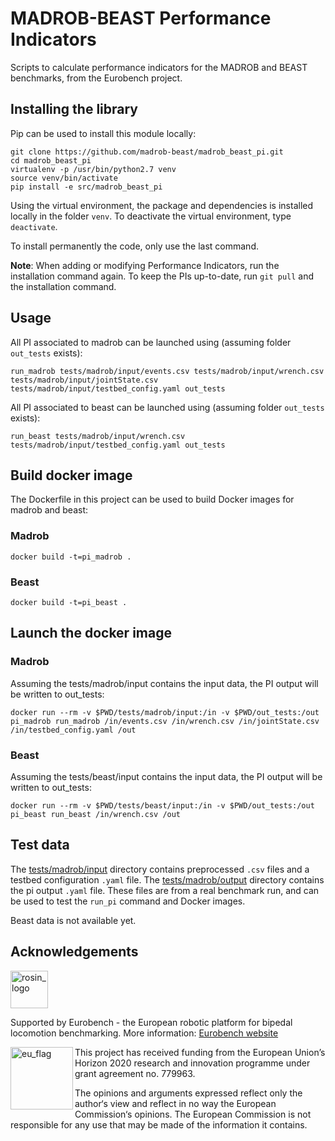 MADROB-BEAST Performance Indicators
=================================================

Scripts to calculate performance indicators for the MADROB and BEAST benchmarks, from the Eurobench project.

## Installing the library

Pip can be used to install this module locally:

```term
git clone https://github.com/madrob-beast/madrob_beast_pi.git
cd madrob_beast_pi
virtualenv -p /usr/bin/python2.7 venv
source venv/bin/activate
pip install -e src/madrob_beast_pi
```

Using the virtual environment, the package and dependencies is installed locally in the folder `venv`.
To deactivate the virtual environment, type `deactivate`.

To install permanently the code, only use the last command.

**Note**: When adding or modifying Performance Indicators, run the installation command again.
To keep the PIs up-to-date, run `git pull` and the installation command.

## Usage

All PI associated to madrob can be launched using (assuming folder `out_tests` exists):

```term
run_madrob tests/madrob/input/events.csv tests/madrob/input/wrench.csv tests/madrob/input/jointState.csv tests/madrob/input/testbed_config.yaml out_tests
```

All PI associated to beast can be launched using (assuming folder `out_tests` exists):

```term
run_beast tests/madrob/input/wrench.csv tests/madrob/input/testbed_config.yaml out_tests
```

<!-- TODO update beast -->

## Build docker image

The Dockerfile in this project can be used to build Docker images for madrob and beast:

### Madrob
```term
docker build -t=pi_madrob .
```

### Beast
```term
docker build -t=pi_beast .
```

## Launch the docker image

### Madrob
Assuming the tests/madrob/input contains the input data, the PI output will be written to out_tests:

```term
docker run --rm -v $PWD/tests/madrob/input:/in -v $PWD/out_tests:/out pi_madrob run_madrob /in/events.csv /in/wrench.csv /in/jointState.csv /in/testbed_config.yaml /out
```

### Beast
Assuming the tests/beast/input contains the input data, the PI output will be written to out_tests:

```term
docker run --rm -v $PWD/tests/beast/input:/in -v $PWD/out_tests:/out pi_beast run_beast /in/wrench.csv /out
```

<!-- TODO update beast -->

## Test data

The [tests/madrob/input](tests/madrob/input) directory contains preprocessed `.csv` files and a testbed configuration `.yaml` file.
The [tests/madrob/output](tests/madrob/output) directory contains the pi output `.yaml` file.
These files are from a real benchmark run, and can be used to test the `run_pi` command and Docker images.

Beast data is not available yet.
<!-- TODO update beast -->

## Acknowledgements

<a href="http://eurobench2020.eu">
  <img src="http://eurobench2020.eu/wp-content/uploads/2018/06/cropped-logoweb.png"
       alt="rosin_logo" height="60" >
</a>

Supported by Eurobench - the European robotic platform for bipedal locomotion benchmarking.
More information: [Eurobench website][eurobench_website]

<img src="http://eurobench2020.eu/wp-content/uploads/2018/02/euflag.png"
     alt="eu_flag" width="100" align="left" >

This project has received funding from the European Union’s Horizon 2020
research and innovation programme under grant agreement no. 779963.

The opinions and arguments expressed reflect only the author‘s view and
reflect in no way the European Commission‘s opinions.
The European Commission is not responsible for any use that may be made
of the information it contains.

[eurobench_logo]: http://eurobench2020.eu/wp-content/uploads/2018/06/cropped-logoweb.png
[eurobench_website]: http://eurobench2020.eu "Go to website"
